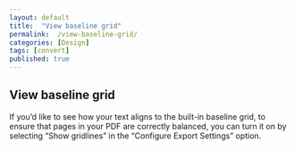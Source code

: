 ```yaml
---
layout: default
title:  "View baseline grid"
permalink:  /view-baseline-grid/
categories: [Design]
tags: [convert]
published: true
---
```


<section data-type="chapter" class="hsecchapter" data-hederis-type="hsecchapter" id="view-baseline-grid" data-pi-attrs="id: view-baseline-grid; data-tags: convert;" role="doc-chapter" data-tags="convert" data-author-name=" " data-book-title=" " title="View baseline grid"><h1 data-hederis-type="hblkchaptitle" class="hblkchaptitle" id="pjKt9tdxN">View baseline grid</h1><p class="hblkp" data-hederis-type="hblkp" id="pMAcTzLqc">If you&#8217;d like to see how your text aligns to the built-in baseline grid, to ensure that pages in your PDF are correctly balanced, you can turn it on by selecting &#8220;Show gridlines&#8221; in the &#8220;Configure Export Settings&#8221; option.</p></section>